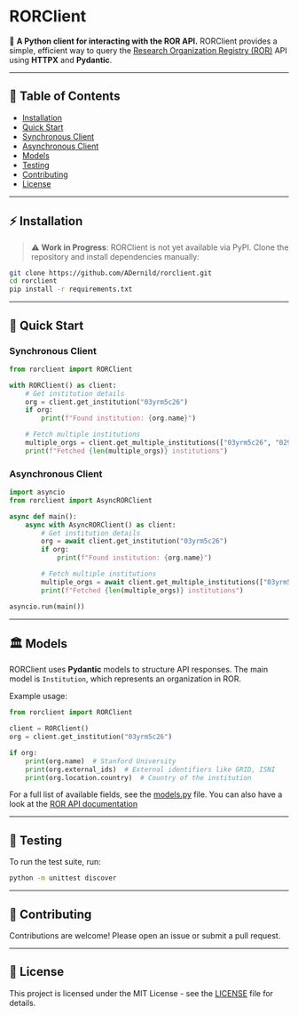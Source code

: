 # RORClient

🚀 **A Python client for interacting with the ROR API.**
RORClient provides a simple, efficient way to query the [Research Organization Registry (ROR)](https://ror.org) API using **HTTPX** and **Pydantic**.

---

## 📖 Table of Contents
- [Installation](#installation)
- [Quick Start](#quick-start)
- [Synchronous Client](#synchronous-client)
- [Asynchronous Client](#asynchronous-client)
- [Models](#models)
- [Testing](#testing)
- [Contributing](#contributing)
- [License](#license)

---

## ⚡ Installation
> ⚠ **Work in Progress**: RORClient is not yet available via PyPI.
> Clone the repository and install dependencies manually:

```sh
git clone https://github.com/ADernild/rorclient.git
cd rorclient
pip install -r requirements.txt
```
---

## 🚀 Quick Start

### Synchronous Client
```python
from rorclient import RORClient

with RORClient() as client:
    # Get institution details
    org = client.get_institution("03yrm5c26")
    if org:
        print(f"Found institution: {org.name}")

    # Fetch multiple institutions
    multiple_orgs = client.get_multiple_institutions(["03yrm5c26", "029z82x56"])
    print(f"Fetched {len(multiple_orgs)} institutions")

```

### Asynchronous Client
```python
import asyncio
from rorclient import AsyncRORClient

async def main():
    async with AsyncRORClient() as client:
        # Get institution details
        org = await client.get_institution("03yrm5c26")
        if org:
            print(f"Found institution: {org.name}")

        # Fetch multiple institutions
        multiple_orgs = await client.get_multiple_institutions(["03yrm5c26", "029z82x56"])
        print(f"Fetched {len(multiple_orgs)} institutions")

asyncio.run(main())

```

---

## 🏛 Models
RORClient uses **Pydantic** models to structure API responses. The main model is `Institution`, which represents an organization in ROR.

Example usage:

```python
from rorclient import RORClient

client = RORClient()
org = client.get_institution("03yrm5c26")

if org:
    print(org.name)  # Stanford University
    print(org.external_ids)  # External identifiers like GRID, ISNI
    print(org.location.country)  # Country of the institution
```

For a full list of available fields, see the [models.py](rorclient/models/institution.py) file.
You can also have a look at the [ROR API documentation](https://ror.readme.io/v2/docs/data-structure)

---

## 🧪 Testing

To run the test suite, run:

```sh
python -m unittest discover
```

---

## 🤝 Contributing

Contributions are welcome! Please open an issue or submit a pull request.

---

## 📜 License

This project is licensed under the MIT License - see the [LICENSE](LICENSE) file for details.

